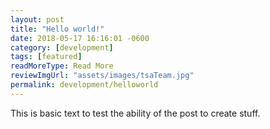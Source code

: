 ```yaml
---
layout: post
title: "Hello world!"
date: 2018-05-17 16:16:01 -0600
category: [development]
tags: [featured]
readMoreType: Read More
reviewImgUrl: "assets/images/tsaTeam.jpg"
permalink: development/helloworld
---
```


This is basic text to test the ability of the post to create stuff.
